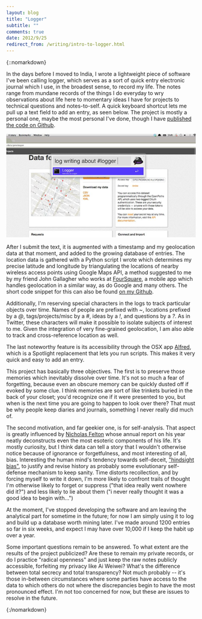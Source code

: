 ```yaml
---
layout: blog
title: "Logger"
subtitle: ""
comments: true
date: 2012/9/25
redirect_from: /writing/intro-to-logger.html
---
```


{::nomarkdown}
<p>
	In the days before I moved to India, I wrote a lightweight piece of software I've been calling logger, which serves as a sort of quick entry electronic journal which I use, in the broadest sense, to record my life. The notes range from mundane records of the things I do everyday to wry observations about life here to momentary ideas I have for projects to technical questions and notes-to-self. A quick keyboard shortcut lets me pull up a text field to add an entry, as seen below. The project is mostly a personal one, maybe the most personal I've done, though I have <a href="https://github.com/genekogan/Logger">published the code on Github</a>.
</p>
<p>
	<center>
	<img src="/images/writing/logger-entry.jpg" />
	</center>
</p>
<p>
	After I submit the text, it is augmented with a timestamp and my geolocation data at that moment, and added to the growing database of entries. The location data is gathered with a Python script I wrote which determines my precise latitude and longitude by triangulating the locations of nearby wireless access points using Google Maps API, a method suggested to me by my friend John Gallagher who works at <a href="http://www.foursquare.com">FourSquare</a>, a mobile app which handles geolocation in a similar way, as do Google and many others. The short code snippet for this can also be found <a href="http://www.github.com/genekogan/wifi_geolocation">on my Github</a>.
</p>
<p>
	Additionally, I'm reserving special characters in the logs to track particular objects over time. Names of people are prefixed with <i>~</i>, locations prefixed by a <i>@</i>, tags/projects/misc by a <i>#</i>, ideas by a <i>!</i>, and questions by a <i>?</i>. As in Twitter, these characters will make it possible to isolate subjects of interest to me. Given the integration of very fine-grained geolocation, I am also able to track and cross-reference location as well.
</p>
<p>
	The last noteworthy feature is its accessibility through the OSX app <a href="http://www.alfredapp.com/">Alfred</a>, which is a Spotlight replacement that lets you run scripts. This makes it very quick and easy to add an entry.
</p>	
<p>
	This project has basically three objectives. The first is to preserve those memories which inevitably dissolve over time. It's not so much a fear of forgetting, because even an obscure memory can be quickly dusted off if evoked by some clue. I think memories are sort of like trinkets buried in the back of your closet; you'd recognize one if it were presented to you, but when is the next time you are going to happen to look over there? That must be why people keep diaries and journals, something I never really did much of.
</p>
<p>
	The second motivation, and far geekier one, is for self-analysis. That aspect is greatly influenced by <a href="http://bits.blogs.nytimes.com/2010/02/09/an-annual-report-on-one-mans-life/">Nicholas Felton</a> whose annual report on his year neatly deconstructs even the most esoteric components of his life. It's mostly curiosity, but I think data can tell a story that I wouldn't otherwise notice because of ignorance or forgetfulness, and most interesting of all, bias. Interesting the human mind's tendency towards self-deceit, <a href="http://www.sciencedaily.com/releases/2012/09/120906123324.htm?utm_source=feedburner&utm_medium=feed&utm_campaign=Feed%3A+sciencedaily%2Fscience_society+%28ScienceDaily%3A+Science+%26+Society+News%29">"hindsight bias"</a>, to justify and revise history as probably some evolutionary self-defense mechanism to keep sanity. Time distorts recollection, and by forcing myself to write it down, I'm more likely to confront trails of thought I'm otherwise likely to forget or suppress ("that idea really went nowhere did it?") and less likely to lie about them ("i never really thought it was a good idea to begin with...")
</p>
<p>
	At the moment, I've stopped developing the software and am leaving the analytical part for sometime in the future; for now I am simply using it to log and build up a database worth mining later. I've made around 1200 entries so far in six weeks, and expect I may have over 10,000 if I keep the habit up over a year.
</p>
<p>
	Some important questions remain to be answered. To what extent are the results of the project publicized? Are these to remain my private records, or do I practice "radical openness" and just keep the raw notes publicly accessible, forfeiting my privacy like Ai Weiwei? What's the difference between total secrecy and total transparency? Not much probably -- it's those in-between circumstances where some parties have access to the data to which others do not where the discrepancies begin to have the most pronounced effect. I'm not too concerned for now, but these are issues to resolve in the future.
</p>
{:/nomarkdown}
